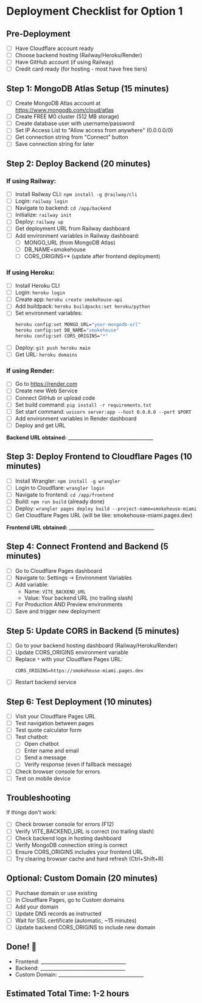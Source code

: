 # Deployment Checklist for Option 1

## Pre-Deployment
- [ ] Have Cloudflare account ready
- [ ] Choose backend hosting (Railway/Heroku/Render)
- [ ] Have GitHub account (if using Railway)
- [ ] Credit card ready (for hosting - most have free tiers)

## Step 1: MongoDB Atlas Setup (15 minutes)
- [ ] Create MongoDB Atlas account at https://www.mongodb.com/cloud/atlas
- [ ] Create FREE M0 cluster (512 MB storage)
- [ ] Create database user with username/password
- [ ] Set IP Access List to "Allow access from anywhere" (0.0.0.0/0)
- [ ] Get connection string from "Connect" button
- [ ] Save connection string for later

## Step 2: Deploy Backend (20 minutes)

### If using Railway:
- [ ] Install Railway CLI: `npm install -g @railway/cli`
- [ ] Login: `railway login`
- [ ] Navigate to backend: `cd /app/backend`
- [ ] Initialize: `railway init`
- [ ] Deploy: `railway up`
- [ ] Get deployment URL from Railway dashboard
- [ ] Add environment variables in Railway dashboard:
  - [ ] MONGO_URL (from MongoDB Atlas)
  - [ ] DB_NAME=smokehouse
  - [ ] CORS_ORIGINS=* (update after frontend deployment)

### If using Heroku:
- [ ] Install Heroku CLI
- [ ] Login: `heroku login`
- [ ] Create app: `heroku create smokehouse-api`
- [ ] Add buildpack: `heroku buildpacks:set heroku/python`
- [ ] Set environment variables:
  ```bash
  heroku config:set MONGO_URL="your-mongodb-url"
  heroku config:set DB_NAME="smokehouse"
  heroku config:set CORS_ORIGINS="*"
  ```
- [ ] Deploy: `git push heroku main`
- [ ] Get URL: `heroku domains`

### If using Render:
- [ ] Go to https://render.com
- [ ] Create new Web Service
- [ ] Connect GitHub or upload code
- [ ] Set build command: `pip install -r requirements.txt`
- [ ] Set start command: `uvicorn server:app --host 0.0.0.0 --port $PORT`
- [ ] Add environment variables in Render dashboard
- [ ] Deploy and get URL

**Backend URL obtained:** ___________________________________

## Step 3: Deploy Frontend to Cloudflare Pages (10 minutes)
- [ ] Install Wrangler: `npm install -g wrangler`
- [ ] Login to Cloudflare: `wrangler login`
- [ ] Navigate to frontend: `cd /app/frontend`
- [ ] Build: `npm run build` (already done)
- [ ] Deploy: `wrangler pages deploy build --project-name=smokehouse-miami`
- [ ] Get Cloudflare Pages URL (will be like: smokehouse-miami.pages.dev)

**Frontend URL obtained:** ___________________________________

## Step 4: Connect Frontend and Backend (5 minutes)
- [ ] Go to Cloudflare Pages dashboard
- [ ] Navigate to: Settings → Environment Variables
- [ ] Add variable:
  - Name: `VITE_BACKEND_URL`
  - Value: Your backend URL (no trailing slash)
- [ ] For Production AND Preview environments
- [ ] Save and trigger new deployment

## Step 5: Update CORS in Backend (5 minutes)
- [ ] Go to your backend hosting dashboard (Railway/Heroku/Render)
- [ ] Update CORS_ORIGINS environment variable
- [ ] Replace `*` with your Cloudflare Pages URL:
  ```
  CORS_ORIGINS=https://smokehouse-miami.pages.dev
  ```
- [ ] Restart backend service

## Step 6: Test Deployment (10 minutes)
- [ ] Visit your Cloudflare Pages URL
- [ ] Test navigation between pages
- [ ] Test quote calculator form
- [ ] Test chatbot:
  - [ ] Open chatbot
  - [ ] Enter name and email
  - [ ] Send a message
  - [ ] Verify response (even if fallback message)
- [ ] Check browser console for errors
- [ ] Test on mobile device

## Troubleshooting
If things don't work:
- [ ] Check browser console for errors (F12)
- [ ] Verify VITE_BACKEND_URL is correct (no trailing slash)
- [ ] Check backend logs in hosting dashboard
- [ ] Verify MongoDB connection string is correct
- [ ] Ensure CORS_ORIGINS includes your frontend URL
- [ ] Try clearing browser cache and hard refresh (Ctrl+Shift+R)

## Optional: Custom Domain (20 minutes)
- [ ] Purchase domain or use existing
- [ ] In Cloudflare Pages, go to Custom domains
- [ ] Add your domain
- [ ] Update DNS records as instructed
- [ ] Wait for SSL certificate (automatic, ~15 minutes)
- [ ] Update backend CORS_ORIGINS to include new domain

## Done! 🎉
- Frontend: ___________________________________
- Backend: ___________________________________
- Custom Domain: ___________________________________

## Estimated Total Time: 1-2 hours
